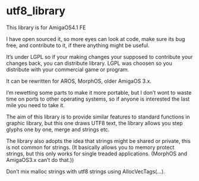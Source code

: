 # utf8_library

This library is for AmigaOS4.1 FE

I have open sourced it, so more eyes can look at code, make sure its bug free,
and contribute to it, if there anything might be useful.

It’s under LGPL so if your making changes your supposed to contribute your changes back,
you can distribute library. LGPL was choosen so you distribute with your commercial game or program.

It can be rewritten for AROS, MorphOS, older AmigaOS 3.x.

I’m rewetting some parts to make it more portable, 
but I don’t wont to waste time on ports to other operating systems,
so if anyone is interested the last mile you need to take it.

The aim of this library is to provide similar features to standard functions in graphic library,
but this one draws UTF8 text, the library allows you step glyphs one by one, merge and strings etc.

The library also adopts the idea that strings might be shared or private, this is not common for strings.
(It basically allows you to memory protect strings, but this only works for single treaded applications.
(MorphOS and AmigaOS3.x can’t do that.))

Don’t mix malloc strings with utf8 strings using AllocVecTags(...).
